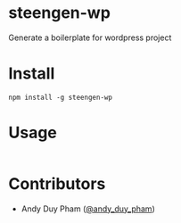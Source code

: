# steengen-wp
Generate a boilerplate for wordpress project

# Install

```
npm install -g steengen-wp
```

# Usage

```

```

# Contributors
- Andy Duy Pham ([@andy_duy_pham](https://github.com/steThera))